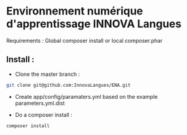 Environnement numérique d'apprentissage INNOVA Langues
======================================================

Requirements : Global composer install or local composer.phar

Install : 
---------

- Clone the master branch :


```bash
git clone git@github.com:InnovaLangues/ENA.git
```

- Create app/config/paramaters.yml based on the example parameters.yml.dist

- Do a composer install :

```bash
composer install
```



